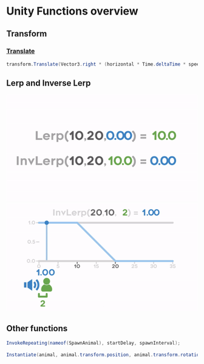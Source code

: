 # Unity Functions overview

## Transform

### [Translate](https://docs.unity3d.com/ScriptReference/Transform.Translate.html)

``` csharp
transform.Translate(Vector3.right * (horizontal * Time.deltaTime * speed));
```

## Lerp and Inverse Lerp

![Lerp and Inverse lerp](pics/lerp.gif)
![Inverse lerp in more detail](pics/inverseLerp.gif)

## Other functions

``` csharp
InvokeRepeating(nameof(SpawnAnimal), startDelay, spawnInterval);
```

``` csharp
Instantiate(animal, animal.transform.position, animal.transform.rotation);
```